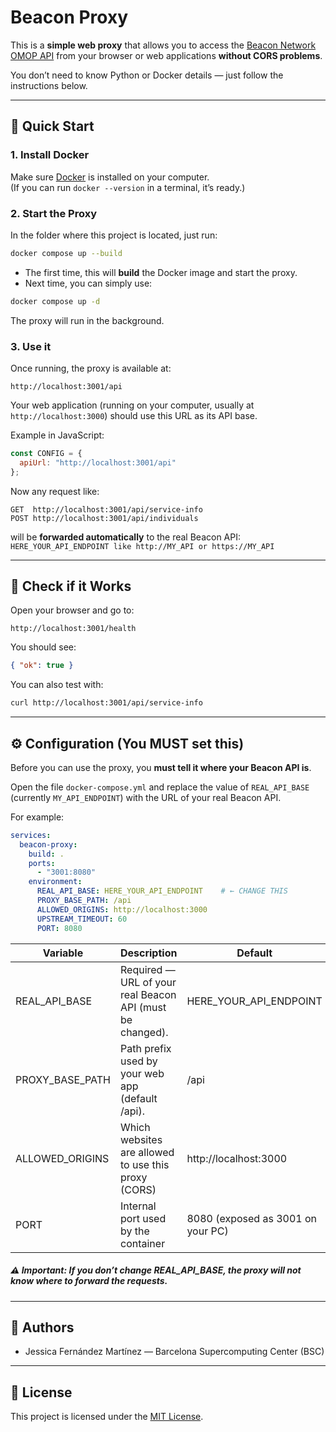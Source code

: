 # Beacon Proxy

This is a **simple web proxy** that allows you to access the  [Beacon Network OMOP API](https://unicas.imib.es/beacon-network-omop/api) from your browser or web applications **without CORS problems**.

You don’t need to know Python or Docker details — just follow the instructions below.

---

## 🚀 Quick Start

### 1. Install Docker
Make sure [Docker](https://www.docker.com/) is installed on your computer.  
(If you can run `docker --version` in a terminal, it’s ready.)

### 2. Start the Proxy

In the folder where this project is located, just run:

```bash
docker compose up --build
```

- The first time, this will **build** the Docker image and start the proxy.
- Next time, you can simply use:

```bash
docker compose up -d
```

The proxy will run in the background.

### 3. Use it

Once running, the proxy is available at:

```
http://localhost:3001/api
```

Your web application (running on your computer, usually at `http://localhost:3000`)
should use this URL as its API base.

Example in JavaScript:

```js
const CONFIG = {
  apiUrl: "http://localhost:3001/api"
};
```

Now any request like:

```
GET  http://localhost:3001/api/service-info
POST http://localhost:3001/api/individuals
```

will be **forwarded automatically** to the real Beacon API:
`HERE_YOUR_API_ENDPOINT like http://MY_API or https://MY_API`

---

## 🧪 Check if it Works

Open your browser and go to:

```
http://localhost:3001/health
```

You should see:

```json
{ "ok": true }
```

You can also test with:

```bash
curl http://localhost:3001/api/service-info
```

---

## ⚙️ Configuration (You MUST set this)

Before you can use the proxy, you **must tell it where your Beacon API is**.

Open the file `docker-compose.yml` and replace the value of `REAL_API_BASE`
(currently `MY_API_ENDPOINT`) with the URL of your real Beacon API.

For example:

```yaml
services:
  beacon-proxy:
    build: .
    ports:
      - "3001:8080"
    environment:
      REAL_API_BASE: HERE_YOUR_API_ENDPOINT    # ← CHANGE THIS
      PROXY_BASE_PATH: /api
      ALLOWED_ORIGINS: http://localhost:3000
      UPSTREAM_TIMEOUT: 60
      PORT: 8080
```

| Variable          | Description                                               | Default                              |
|-------------------|-----------------------------------------------------------|--------------------------------------|
| REAL_API_BASE     | Required — URL of your real Beacon API (must be changed). | HERE_YOUR_API_ENDPOINT               |
| PROXY_BASE_PATH   | Path prefix used by your web app (default /api).          | /api                                 |
| ALLOWED_ORIGINS   | Which websites are allowed to use this proxy (CORS)       | http://localhost:3000                |
| PORT              | Internal port used by the container                       | 8080 (exposed as 3001 on your PC)    |

##### ⚠️ Important: If you don’t change REAL_API_BASE, the proxy will not know where to forward the requests.


---

## 👥 Authors

- Jessica Fernández Martínez — Barcelona Supercomputing Center (BSC)

---

## 📜 License

This project is licensed under the [MIT License](./LICENSE).
